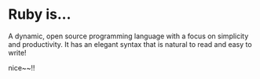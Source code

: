 # Ruby is...

A dynamic, open source programming language with a focus on simplicity and productivity. It has an elegant syntax that is natural to read and easy to write!

nice~~!!